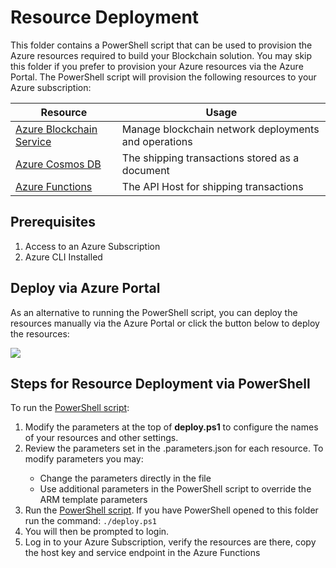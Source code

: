 # Resource Deployment

This folder contains a PowerShell script that can be used to provision the Azure resources required to build your Blockchain solution.  You may skip this folder if you prefer to provision your Azure resources via the Azure Portal.  The PowerShell script will provision the following resources to your Azure subscription:

 
| Resource              | Usage                                                                                     |
|-----------------------|-------------------------------------------------------------------------------------------|
| [Azure Blockchain Service](https://azure.microsoft.com/en-us/services/blockchain-service/) | Manage blockchain network deployments and operations|                                                     |
| [Azure Cosmos DB](https://azure.microsoft.com/en-us/services/cosmos-db/)  | The shipping transactions stored as a document          |
| [Azure Functions](https://azure.microsoft.com/en-us/services/functions/)               | The API Host for shipping transactions                                                  |

## Prerequisites
1. Access to an Azure Subscription
2. Azure CLI Installed

## Deploy via Azure Portal
As an alternative to running the PowerShell script, you can deploy the resources manually via the Azure Portal or click the button below to deploy the resources:

<a href="https://azuredeploy.net/?repository=https:" target="_blank">
    <img src="http://azuredeploy.net/deploybutton.png"/>
</a> 

## Steps for Resource Deployment via PowerShell

To run the [PowerShell script](./deploy.ps1):

1. Modify the parameters at the top of **deploy.ps1** to configure the names of your resources and other settings.
2. Review the parameters set in the <resource>.parameters.json for each resource. To modify parameters you may:
    - Change the parameters directly in the file
    - Use additional parameters in the PowerShell script to override the ARM template parameters
3. Run the [PowerShell script](./deploy.ps1). If you have PowerShell opened to this folder run the command:
`./deploy.ps1`
4. You will then be prompted to login.
5. Log in to your Azure Subscription, verify the resources are there, copy the host key and service endpoint in the Azure Functions
